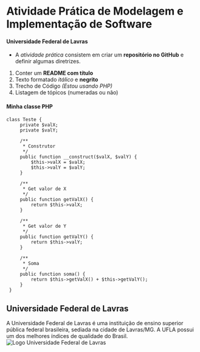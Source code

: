 # Atividade Prática de Modelagem e Implementação de Software
#### Universidade Federal de Lavras

- A *atividade prática* consistem em criar um **repositório no GitHub** e definir algumas
diretrizes.

1. Conter um **README com título**
2. Texto formatado *itálico* e **negrito**
3. Trecho de Código *(Estou usando PHP)*
4. Listagem de tópicos (numeradas ou não)

#### Minha classe PHP
```
class Teste {
     private $valX;
     private $valY;
     
     /**
      * Construtor
      */
     public function __construct($valX, $valY) {
         $this->valX = $valX;
         $this->valY = $valY;
     }

     /**
      * Get valor de X
      */
     public function getValX() {
         return $this->valX;
     }

     /**
      * Get valor de Y
      */
     public function getValY() {
         return $this->valY;
     }

     /**
      * Soma
      */
     public function soma() {
         return $this->getValX() + $this->getValY();
     }
 }
```
## Universidade Federal de Lavras

A Universidade Federal de Lavras é uma instituição de ensino superior pública federal
brasileira, sediada na cidade de Lavras/MG. A UFLA possui um dos melhores índices de qualidade do Brasil.
![Logo Universidade Federal de Lavras]([https://www.ufla.br/dcom/curso-faepe-revisional/] "Logo da Universidade Federal de Lavras")


